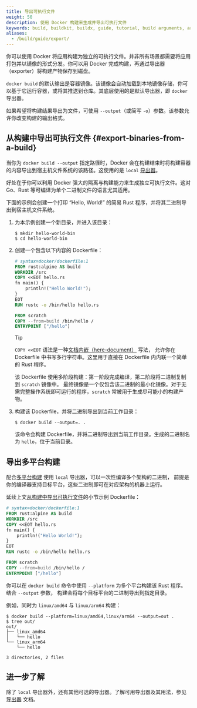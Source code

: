 ```yaml
---
title: 导出可执行文件
weight: 50
description: 使用 Docker 构建来生成并导出可执行文件
keywords: build, buildkit, buildx, guide, tutorial, build arguments, arg
aliases:
  - /build/guide/export/
---
```


你可以使用 Docker 将应用构建为独立的可执行文件。并非所有场景都需要将应用打包并以镜像的形式分发。你可以用 Docker 完成构建，再通过导出器（exporter）将构建产物保存到磁盘。

`docker build` 的默认输出是容器镜像。该镜像会自动加载到本地镜像存储，你可以基于它运行容器，或将其推送到仓库。其底层使用的是默认导出器，即 `docker` 导出器。

如果希望将构建结果导出为文件，可使用 `--output`（或简写 `-o`）参数。该参数允许你改变构建的输出格式。

## 从构建中导出可执行文件 {#export-binaries-from-a-build}

当你为 `docker build --output` 指定路径时，Docker 会在构建结束时将构建容器的内容导出到宿主机文件系统的该路径。这使用的是 `local`
[导出器](/manuals/build/exporters/local-tar.md)。

好处在于你可以利用 Docker 强大的隔离与构建能力来生成独立可执行文件。这对 Go、Rust 等可编译为单个二进制文件的语言尤其适用。

下面的示例会创建一个打印 “Hello, World!” 的简易 Rust 程序，并将其二进制导出到宿主机文件系统。

1. 为本示例创建一个新目录，并进入该目录：

   ```console
   $ mkdir hello-world-bin
   $ cd hello-world-bin
   ```

2. 创建一个包含以下内容的 Dockerfile：

   ```Dockerfile
   # syntax=docker/dockerfile:1
   FROM rust:alpine AS build
   WORKDIR /src
   COPY <<EOT hello.rs
   fn main() {
       println!("Hello World!");
   }
   EOT
   RUN rustc -o /bin/hello hello.rs
   
   FROM scratch
   COPY --from=build /bin/hello /
   ENTRYPOINT ["/hello"]
   ```

   > [!TIP]
   > `COPY <<EOT` 语法是一种[文档内嵌（here-document）](/reference/dockerfile.md#here-documents) 写法，
   > 允许你在 Dockerfile 中书写多行字符串。这里用于直接在 Dockerfile 内内联一个简单的 Rust 程序。

   该 Dockerfile 使用多阶段构建：第一阶段完成编译，第二阶段将二进制复制到 `scratch` 镜像中。
   最终镜像是一个仅包含该二进制的最小化镜像。对于无需完整操作系统即可运行的程序，`scratch` 常被用于生成尽可能小的构建产物。

3. 构建该 Dockerfile，并将二进制导出到当前工作目录：

   ```console
   $ docker build --output=. .
   ```

   该命令会构建 Dockerfile，并将二进制导出到当前工作目录。生成的二进制名为 `hello`，位于当前目录。

## 导出多平台构建

配合[多平台构建](/manuals/build/building/multi-platform.md) 使用 `local` 导出器，可以一次性编译多个架构的二进制，
前提是你的编译器支持目标平台，这些二进制即可在对应架构的机器上运行。

延续上文[从构建中导出可执行文件](#export-binaries-from-a-build)的小节示例 Dockerfile：

```dockerfile
# syntax=docker/dockerfile:1
FROM rust:alpine AS build
WORKDIR /src
COPY <<EOT hello.rs
fn main() {
    println!("Hello World!");
}
EOT
RUN rustc -o /bin/hello hello.rs

FROM scratch
COPY --from=build /bin/hello /
ENTRYPOINT ["/hello"]
```

你可以在 `docker build` 命令中使用 `--platform` 为多个平台构建该 Rust 程序。结合 `--output` 参数，
构建会将每个目标平台的二进制导出到指定目录。

例如，同时为 `linux/amd64` 与 `linux/arm64` 构建：

```console
$ docker build --platform=linux/amd64,linux/arm64 --output=out .
$ tree out/
out/
├── linux_amd64
│   └── hello
└── linux_arm64
    └── hello

3 directories, 2 files
```

## 进一步了解

除了 `local` 导出器外，还有其他可选的导出器。了解可用导出器及其用法，参见
[导出器](/manuals/build/exporters/_index.md) 文档。

